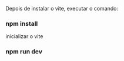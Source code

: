 Depois de instalar o vite, executar o comando:
### npm install

inicializar o vite
### npm run dev

